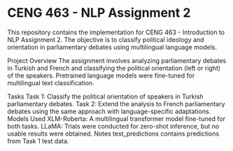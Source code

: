 # CENG 463 - NLP Assignment 2
This repository contains the implementation for CENG 463 - Introduction to NLP Assignment 2. The objective is to classify political ideology and orientation in parliamentary debates using multilingual language models.

Project Overview
The assignment involves analyzing parliamentary debates in Turkish and French and classifying the political orientation (left or right) of the speakers. Pretrained language models were fine-tuned for multilingual text classification.

Tasks
Task 1: Classify the political orientation of speakers in Turkish parliamentary debates.
Task 2: Extend the analysis to French parliamentary debates using the same approach with language-specific adaptations.
Models Used
XLM-Roberta: A multilingual transformer model fine-tuned for both tasks.
LLaMA: Trials were conducted for zero-shot inference, but no usable results were obtained.
Notes
test_predictions contains predictions from Task 1 test data.
